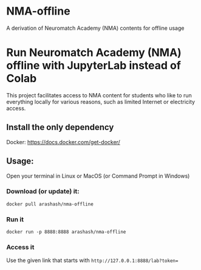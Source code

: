 # NMA-offline
A derivation of Neuromatch Academy (NMA) contents for offline usage

# Run Neuromatch Academy (NMA) offline with JupyterLab instead of Colab
This project facilitates access to NMA content for students who like to run everything locally for various reasons, such as limited Internet or electricity access.

##  Install the only dependency
Docker: https://docs.docker.com/get-docker/

## Usage:
Open your terminal in Linux or MacOS (or Command Prompt in Windows)
### Download (or update) it:
``docker pull arashash/nma-offline``

### Run it
``docker run -p 8888:8888 arashash/nma-offline``

### Access it
Use the given link that starts with `http://127.0.0.1:8888/lab?token=`
